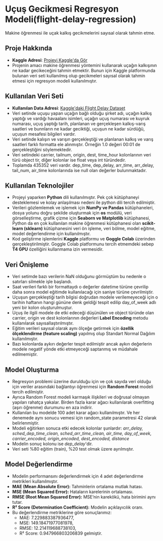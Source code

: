 # Uçuş Gecikmesi Regresyon Modeli(flight-delay-regression)
Makine öğrenmesi ile uçak kalkış gecikmelerini sayısal olarak tahmin etme.

## Proje Hakkında
* **Kaggle Adresi**: [Projeyi Kaggle'da Gör](https://www.kaggle.com/code/tugbakaratas/flight-delay-regression)
* Projenin amacı makine öğrenmesi yöntemini kullanarak uçağın kalkışının ne kadar gecikeceğini tahmin etmektir. Bunun için Kaggle platformunda bulunan veri seti kullanılmış olup gecikmeleri sayısal olarak tahmin etmesi için regresyon modeli kullanılmıştır.

## Kullanılan Veri Seti
* **Kullanılan Data Adresi**: [Kaggle'daki Flight Delay Dataset](https://www.kaggle.com/datasets/niszarkiah/flight-dataset)
*  Veri setinde uçuşu yapan uçağın bağlı olduğu şirket adı, uçağın kalkış yaptığı ve vardığı havaalanı isimleri, uçağın uçuş numarası ve kuyruk numarası, uçuş yaptığı tarih, planlanan ve gerçekleşen kalkış-varış saatleri ve bunnların ne kadar geciktiği, uçuşun ne kadar sürdüğü, uçuşun mesafesi bilgileri vardır.
*  Veri setinde kalışın ve varışın gerçekleştiği ve planlanan kalkış ve varış saatleri farklı formatta ele alınmıştır. Örneğin 1.0 değeri 00:01 de gerçekleştiğini söylemektedir.
*  Veri setindeki carrier, tailnum, origin, dest, time_hour kolonlarının veri türü object tir, diğer kolonlar ise float veya int türündedir.
*  Toplamda 435352 veri vardır. dep_time, dep_delay, arr_time, arr_delay, tail_num, air_time kolonlarında ise null olan değerler bulunmaktadır.

## Kullanılan Teknolojiler
* Projeyi yaparken **Python** dili kullanılmıştır. Pek çok kütüphaneyi desteklemesi ve kolay anlaşılması nedeni ile python dili tercih edilmiştir.
* Verileri gözlemlemek ve işlemek için **NumPy ve Pandas** kütüphaneleri, dosya yolunu doğru şekilde oluşturmak için **os** modülü, veri görselleştirme, grafik çizme için **Seaborn ve Matplotlib** kütüphanesi, Python da en çok kullanılan makine öğrenmesi kütüphanesi olan **scikit-learn (sklearn)** kütüphanesini veri ön işleme, veri bölme, model eğitme, model değerlendirme için kullanılmıştır.
* Kod geliştirme işlemlerini **Kaggle** platformu ve **Goggle Colab** üzerinden gerçekleştirilmiştir. Goggle Colab platformunu tercih etmemdeki sebep **T4 GPU** özelliğini kullanmama izin vermesidir.

## Veri Önişleme
* Veri setimde bazı verilerin NaN olduğunu görmüştüm bu nedenle o satırları silmekle işle başlandı.
* Saat verileri farklı bir formattaydı o değerler datetime türüne çevrilip daha sonra model eğitimde kullanılacağı için saniye türüne çevrilmiştir.
* Uçuşun gerçekleştiği tarih bilgisi doğrudan modele verilemeyeceği için o tarihin haftanın hangi gününe denk geldiği tespit edilip day_of_week adlı yeni bir kolon oluşturulmuştur.
* Uçuş ile ilgili modele de etki edeceği düşünülen ve object türünde olan carrier, origin ve dest kolonlarının değerleri **Label Encoding** metodu kullanılarak sayısallaştırılmıştır.
* Eğitim verileri sayısal olarak aynı ölçeğe getirmek için **özellik ölçeklendirme (feature scaling)** yapılmış olup Standart Normal Dağılım kullanılmıştır.
* Bazı kolonlarda aykırı değerler tespit edilmiştir ancak aykırı değerlerin modele negatif yönde etki etmeyeceği saptanmış ve müdahale edilmemiştir.

## Model Oluşturma
* Regresyon problemi üzerine durulduğu için ve çok sayıda veri olduğu için veriler arasındaki bağlantıyı öğrenmesi için **Random Forest** modeli tercih edilmiştir.
* Ayrıca Random Forest modeli karmaşık ilişkileri ve doğrusal olmayan yapıları rahatça yakalar. Birden fazla karar ağacı kullanılarak overfitting (aşırı öğrenme) durumunu en aza indirir.
* Kullanılan bu modelde 100 adet karar ağacı kullanılmıştır. Ve her denemede aynı sonucu vemesi için random_state parametresi 42 olarak belirlenmiştir.
* Modeli eğitirken sonuca etki edecek kolonlar şunlardır: *arr_delay, sched_dep_time_clean, sched_arr_time_clean, air_time, day_of_week, carrier_encoded, origin_encoded, dest_encoded, distance*
* Modelin sonuç kolonu ise *dep_delay*'dir.
* Veri seti %80 eğitim (train), %20 test olmak üzere ayrılmıştır.

## Model Değerlendirme
* Modelin performansını değerlendirmek için 4 adet değerlendirme metrikleri kullanılmıştır.
* **MAE (Mean Absolute Error):** Tahminlerin ortalama mutlak hatası.
* **MSE (Mean Squared Error):** Hataların karelerinin ortalaması.
* **RMSE (Root Mean Squared Error):** MSE’nin karekökü, hata birimini aynı tutar.
* **R² Score (Determination Coefficient):** Modelin açıklayıcılık oranı.
* Bu değerlendirme metriklerine göre sonuçlarımız:
  * MAE: 7.229883387936477,
  * MSE: 149.18471977081978,
  * RMSE: 12.214119688738103,
  * R² Score: 0.947966803206839 gelmiştir.

